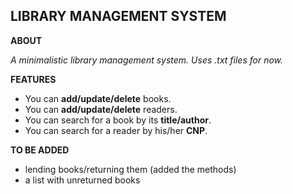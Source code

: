 ## LIBRARY MANAGEMENT SYSTEM



**ABOUT**






*A minimalistic library management system.*
*Uses .txt files for now.*

**FEATURES**





* You can **add/update/delete** books.
* You can **add/update/delete** readers.
* You can search for a book by its **title/author**.
* You can search for a reader by his/her **CNP**.

**TO BE ADDED**





* lending books/returning them (added the methods)
* a list with unreturned books

